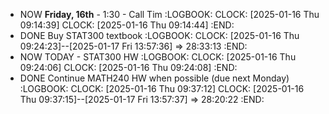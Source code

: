 - NOW **Friday, 16th** - 1:30 - Call Tim
  :LOGBOOK:
  CLOCK: [2025-01-16 Thu 09:14:39]
  CLOCK: [2025-01-16 Thu 09:14:44]
  :END:
- DONE Buy STAT300 textbook
  :LOGBOOK:
  CLOCK: [2025-01-16 Thu 09:24:23]--[2025-01-17 Fri 13:57:36] =>  28:33:13
  :END:
- NOW TODAY - STAT300 HW
  :LOGBOOK:
  CLOCK: [2025-01-16 Thu 09:24:06]
  CLOCK: [2025-01-16 Thu 09:24:08]
  :END:
- DONE Continue MATH240 HW when possible (due next Monday)
  :LOGBOOK:
  CLOCK: [2025-01-16 Thu 09:37:12]
  CLOCK: [2025-01-16 Thu 09:37:15]--[2025-01-17 Fri 13:57:37] =>  28:20:22
  :END: